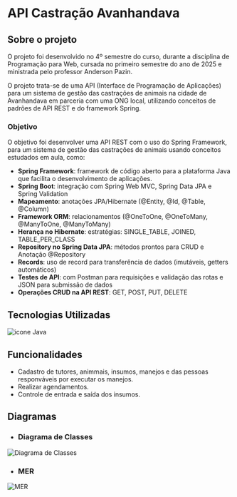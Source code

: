 # API Castração Avanhandava

## Sobre o projeto

 O projeto foi desenvolvido no 4º semestre do curso, durante a disciplina de Programação para Web, cursada no primeiro semestre do ano de 2025 e ministrada pelo professor Anderson Pazin.
 
 O projeto trata-se de uma API (Interface de Programação de Aplicações) para um sistema de gestão das castrações de animais na cidade de Avanhandava em parceria com uma ONG local, utilizando conceitos de padrões de API REST e do framework Spring.

### Objetivo

 O objetivo foi desenvolver uma API REST com o uso do Spring Framework, para um sistema de gestão das castrações de animais usando conceitos estudados em aula, como:
- **Spring Framework**: framework de código aberto para a plataforma Java que facilita o desenvolvimento de aplicações.
- **Spring Boot**: integração com Spring Web MVC, Spring Data JPA e Spring Validation
- **Mapeamento**: anotações JPA/Hibernate (@Entity, @Id, @Table, @Column)
- **Framework ORM**: relacionamentos (@OneToOne, @OneToMany, @ManyToOne, @ManyToMany)
- **Herança no Hibernate**: estratégias: SINGLE_TABLE, JOINED, TABLE_PER_CLASS
- **Repository no Spring Data JPA**: métodos prontos para CRUD e Anotação @Repository
- **Records**: uso de record para transferência de dados (imutáveis, getters automáticos)
- **Testes de API**: com Postman para requisições e validação das rotas e JSON para submissão de dados
- **Operações CRUD na API REST**: GET, POST, PUT, DELETE


## Tecnologias Utilizadas

 <div>
    <img align="center" src="https://skillicons.dev/icons?i=java,spring,postman" alt="icone Java"/>
 </div>

## Funcionalidades

- Cadastro de tutores, animmais, insumos, manejos e das pessoas responváveis por executar os manejos.
- Realizar agendamentos.
- Controle de entrada e saída dos insumos.

## Diagramas

- ### Diagrama de Classes
![Diagrama de Classes](https://kevenshtk.github.io/Fatec/Quarto-Semestre/Java/projectFiles/Class%20Diagram0.png)

- ### MER
![MER](https://kevenshtk.github.io/Fatec/Quarto-Semestre/Java/projectFiles/MER.drawio.png)

